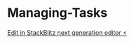 # Managing-Tasks

[Edit in StackBlitz next generation editor ⚡️](https://stackblitz.com/~/github.com/kenanturgay/Managing-Tasks)